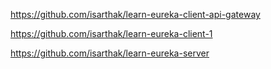 https://github.com/isarthak/learn-eureka-client-api-gateway

https://github.com/isarthak/learn-eureka-client-1

https://github.com/isarthak/learn-eureka-server
